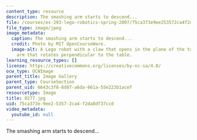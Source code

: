 ```yaml
---
content_type: resource
description: The smashing arm starts to descend...
file: /courses/es-293-lego-robotics-spring-2007/75ca373e9ee253572ca4f2da8df37ccd_0277.jpg
file_type: image/jpeg
image_metadata:
  caption: The smashing arm starts to descend...
  credit: Photo by MIT OpenCourseWare.
  image-alt: A Lego robot with a claw that opens in the plane of the table, and an
    arm that rotates perpendicular to the table.
learning_resource_types: []
license: https://creativecommons.org/licenses/by-nc-sa/4.0/
ocw_type: OCWImage
parent_title: Image Gallery
parent_type: CourseSection
parent_uid: 6643c3f8-8d87-a6da-661a-55e223b1acef
resourcetype: Image
title: 0277.jpg
uid: 75ca373e-9ee2-5357-2ca4-f2da8df37ccd
video_metadata:
  youtube_id: null
---
```

The smashing arm starts to descend...